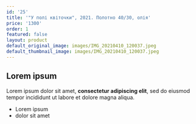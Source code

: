 ```yaml
---
id: '25'
title: '"У полі квіточки", 2021. Полотно 40/30, олія'
price: '1300'
order: 1
featured: false
layout: product
default_original_image: images/IMG_20210410_120037.jpeg
default_thumbnail_image: images/IMG_20210410_120037.jpeg
---
```

## Lorem ipsum

Lorem ipsum dolor sit amet, **consectetur adipiscing elit**, sed do eiusmod tempor incididunt ut labore et dolore magna aliqua.

- Lorem ipsum
- dolor sit amet